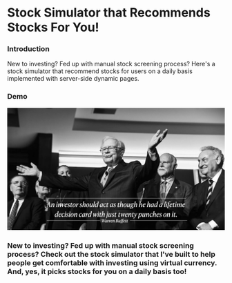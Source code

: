 # Stock Simulator that Recommends Stocks For You!

### Introduction

New to investing? Fed up with manual stock screening process? 
Here's a stock simulator that recommend stocks for users on a daily basis implemented with server-side dynamic pages. 

### Demo 

[![Website_Demo](website/static/images/warren0.jpeg)](https://player.vimeo.com/video/572867091)

### New to investing? Fed up with manual stock screening process? Check out the stock simulator that I've built to help people get comfortable with investing using virtual currency. And, yes, it picks stocks for you on a daily basis too! 


